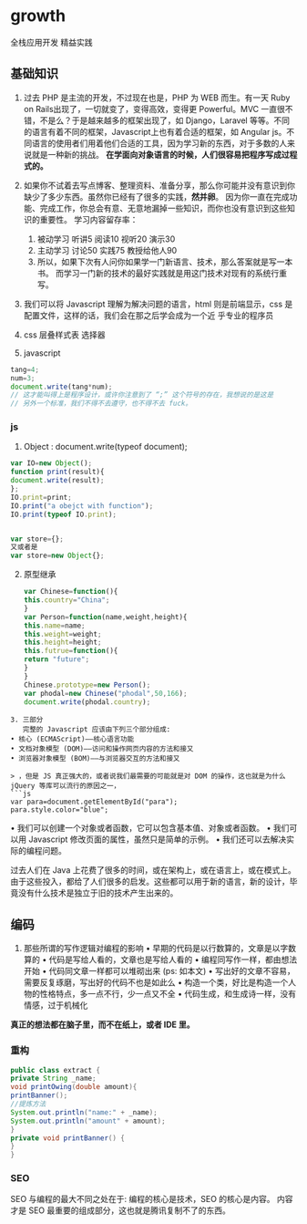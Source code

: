 # growth

全栈应用开发 精益实践

## 基础知识

1. 过去 PHP 是主流的开发，不过现在也是，PHP 为 WEB ⽽⽣。有⼀天 Ruby on Rails出现了，⼀切就变了，变得⾼效，变得更 Powerful。MVC ⼀直很不错，不是么？于是越来越多的框架出现了，如 Django，Laravel 等等。不同的语⾔有着不同的框架，Javascript上也有着合适的框架，如 Angular js。不同语⾔的使⽤者们⽤着他们合适的⼯具，因为学习新的东西，对于多数的⼈来说就是⼀种新的挑战。
   **在学⾯向对象语⾔的时候，⼈们很容易把程序写成过程式的。**

2. 如果你不试着去写点博客、整理资料、准备分享，那么你可能并没有意识到你缺少了多少东西。虽然你已经有了很多的实践，**然并卵**。
   因为你⼀直在完成功能、完成⼯作，你总会有意、⽆意地漏掉⼀些知识，⽽你也没有意识到这些知识的重要性。
   学习内容留存率：  
   
   1. 被动学习 听讲5 阅读10 视听20  演示30
   2. 主动学习 讨论50 实践75 教授给他人90
   3. 所以，如果下次有⼈问你如果学⼀门新语⾔、技术，那么答案就是写⼀本书。
      ⽽学习⼀门新的技术的最好实践就是⽤这门技术对现有的系统⾏重写。

3. 我们可以将 Javascript 理解为解决问题的语⾔，html 则是前端显⽰，css 是配置⽂件，这样的话，我们会在那之后学会成为⼀个近
   乎专业的程序员

4. css 层叠样式表   选择器

5. javascript

```js
tang=4;
num=3;
document.write(tang*num);
// 这才能叫得上是程序设计，或许你注意到了 “;” 这个符号的存在，我想说的是这是
// 另外⼀个标准，我们不得不去遵守，也不得不去 fuck。
```

### js

1. Object : document.write(typeof document);

```js
var IO=new Object();
function print(result){
document.write(result);
};
IO.print=print;
IO.print("a obejct with function");
IO.print(typeof IO.print);


var store={};
又或者是
var store=new Object{};
```

2. 原型继承
   
   ```js
   var Chinese=function(){
   this.country="China";
   }
   var Person=function(name,weight,height){
   this.name=name;
   this.weight=weight;
   this.height=height;
   this.futrue=function(){
   return "future";
   }
   }
   Chinese.prototype=new Person();
   var phodal=new Chinese("phodal",50,166);
   document.write(phodal.country);
   ```

```
3. 三部分
   完整的 Javascript 应该由下列三个部分组成:
• 核⼼ (ECMAScript)——核⼼语⾔功能
• ⽂档对象模型 (DOM)——访问和操作⽹页内容的⽅法和接⼜
• 浏览器对象模型 (BOM)——与浏览器交互的⽅法和接⼜

> ，但是 JS 真正强⼤的，或者说我们最需要的可能就是对 DOM 的操作，这也就是为什么 jQuery 等库可以流⾏的原因之⼀，
```js
var para=document.getElementById("para");
para.style.color="blue";
```

• 我们可以创建⼀个对象或者函数，它可以包含基本值、对象或者函数。
• 我们可以⽤ Javascript 修改页⾯的属性，虽然只是简单的⽰例。
• 我们还可以去解决实际的编程问题。

过去⼈们在 Java 上花费了很多的时间，或在架构上，或在语⾔上，或在模式上。由于这些投⼊，都给了⼈们很多的启发。这些都可以⽤于新的语⾔，新的设计，毕竟没有什么技术是独⽴于旧的技术产⽣出来的。

## 编码

1. 那些所谓的写作逻辑对编程的影响
   • 早期的代码是以⾏数算的，⽂章是以字数算的
   • 代码是写给⼈看的，⽂章也是写给⼈看的
   • 编程同写作⼀样，都由想法开始
   • 代码同⽂章⼀样都可以堆砌出来 (ps: 如本⽂)
   • 写出好的⽂章不容易，需要反复琢磨，写出好的代码不也是如此么
   • 构造⼀个类，好⽐是构造⼀个⼈物的性格特点，多⼀点不⾏，少⼀点又不全
   • 代码⽣成，和⽣成诗⼀样，没有情感，过于机械化

**真正的想法都在脑⼦⾥，⽽不在纸上，或者 IDE ⾥。**

### 重构

```java
public class extract {
private String _name;
void printOwing(double amount){
printBanner();
//提炼方法
System.out.println("name:" + _name);
System.out.println("amount" + amount);
}
private void printBanner() {
}
}
```

### SEO

SEO 与编程的最⼤不同之处在于: 编程的核⼼是技术，SEO 的核⼼是内容。
内容才是 SEO 最重要的组成部分，这也就是腾讯复制不了的东西。
